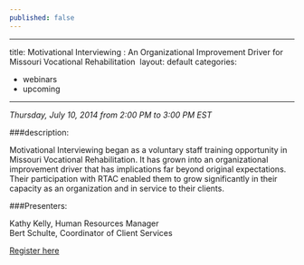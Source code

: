 ```yaml
---
published: false
---
```


---
title: Motivational Interviewing &#58; An Organizational Improvement Driver for Missouri Vocational Rehabilitation 
layout: default
categories:
- webinars
- upcoming
---
*Thursday, July 10, 2014 from 2:00 PM to 3:00 PM EST*

###description:

Motivational Interviewing began as a voluntary staff training opportunity in Missouri Vocational Rehabilitation.  It has grown into an organizational improvement driver that has implications far beyond original expectations.  Their participation with RTAC enabled them to grow significantly in their capacity as an organization and in service to their clients.

###Presenters:

Kathy Kelly, Human Resources Manager  
Bert Schulte, Coordinator of Client Services


<a class="btn btn-primary btn-lg" role="button" href="https://events-na6.adobeconnect.com/content/connect/c1/839220836/en/events/event/shared/1149932032/event_registration.html?sco-id=1235269706&_charset_=utf-8">Register here</a>
